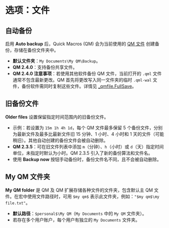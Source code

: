 # 选项：文件

## 自动备份

启用 **Auto backup** 后，Quick Macros (QM) 会为当前使用的 [QM 文件](IDH_QML.md) 创建备份，存储在备份文件夹中。

- **默认文件夹**：`My Documents\My QM\Backup`。
- **QM 2.4.0**：支持备份共享文件。
- **QM 2.4.0 注意事项**：若使用其他软件备份 QM 文件，当前打开的 `.qml` 文件通常不包含最新更改。QM 首先将更改写入同一文件夹的临时 `.qml-wal` 文件，备份软件需同时复制这些文件。详情见 [_qmfile.FullSave](IDP_QMFILE.md)。

## 旧备份文件

**Older files** 设置保留指定时间范围内的旧备份文件。

- 示例：若设置为 `15m 1h 4h 1d`，每个 QM 文件最多保留 5 个备份文件，分别为最新文件及最多比最新文件旧 15 分钟、1 小时、4 小时和 1 天的文件（可能稍旧）。其他自动创建的备份文件会被自动删除。
- **QM 2.3.5**：可在旧文件列表中添加 `m`（分钟）、`h`（小时）或 `d`（天）指定时间单位，未指定时默认为小时。QM 2.3.5 引入了新的备份算法和文件名。
- 使用 **Backup now** 按钮手动备份时，备份文件名不同，且不会被自动删除。

## My QM 文件夹

**My QM folder** 是 QM 及 QM 扩展存储各种文件的文件夹，包含默认主 QM 文件。在宏中使用文件路径时，可用 `$my qm$` 表示此文件夹，例如：`"$my qm$\my file.txt"`。

- **默认路径**：`$personal$\My QM`（`My Documents` 中的 `My QM` 文件夹）。
- 若存在多个用户账户，每个用户有独立的 `My Documents` 文件夹。